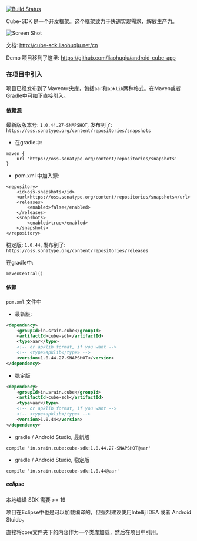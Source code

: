 [![Build Status](https://travis-ci.org/etao-open-source/cube-sdk.svg?branch=dev)](https://travis-ci.org/etao-open-source/cube-sdk)

Cube-SDK 是一个开发框架。这个框架致力于快速实现需求，解放生产力。

![Screen Shot](https://raw.githubusercontent.com/etao-open-source/cube-sdk/dev/screen-shot.png)

文档: http://cube-sdk.liaohuqiu.net/cn

Demo 项目移到了这里: https://github.com/liaohuqiu/android-cube-app

### 在项目中引入

项目已经发布到了Maven中央库，包括`aar`和`apklib`两种格式。在Maven或者Gradle中可如下直接引入。

#### 依赖源

最新版版本号: `1.0.44.27-SNAPSHOT`, 发布到了: `https://oss.sonatype.org/content/repositories/snapshots`

*   在gradle中:

```
maven {
    url 'https://oss.sonatype.org/content/repositories/snapshots'
}
```

*   pom.xml 中加入源:

```
<repository>
    <id>oss-snapshots</id>
    <url>https://oss.sonatype.org/content/repositories/snapshots</url>
    <releases>
        <enabled>false</enabled>
    </releases>
    <snapshots>
        <enabled>true</enabled>
    </snapshots>
</repository>
```

稳定版: `1.0.44`, 发布到了: `https://oss.sonatype.org/content/repositories/releases`

在gradle中:

```
mavenCentral()
```


#### 依赖

`pom.xml` 文件中

*   最新版:

```xml
<dependency>
    <groupId>in.srain.cube</groupId>
    <artifactId>cube-sdk</artifactId>
    <type>aar</type>
    <!-- or apklib format, if you want -->
    <!-- <type>apklib</type> -->
    <version>1.0.44.27-SNAPSHOT</version>
</dependency>
```

*   稳定版

```xml
<dependency>
    <groupId>in.srain.cube</groupId>
    <artifactId>cube-sdk</artifactId>
    <type>aar</type>
    <!-- or apklib format, if you want -->
    <!-- <type>apklib</type> -->
    <version>1.0.44</version>
</dependency>
```

*   gradle / Android Studio, 最新版

```
compile 'in.srain.cube:cube-sdk:1.0.44.27-SNAPSHOT@aar'
```

*   gradle / Android Studio, 稳定版

```
compile 'in.srain.cube:cube-sdk:1.0.44@aar'
```

##### eclipse

本地编译 SDK 需要 >= 19

项目在Eclipse中也是可以加载编译的，但强烈建议使用Intellij IDEA 或者 Android Stuido。

直接将core文件夹下的内容作为一个类库加载，然后在项目中引用。
